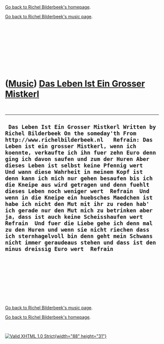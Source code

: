 [Go back to Richel Bilderbeek's homepage](index.htm).

[Go back to Richel Bilderbeek's music page](Music.htm).

 

 

 

 

 

([Music](Music.htm)) [Das Leben Ist Ein Grosser Mistkerl](SongDasLebenIstEinGrosserMistkerl.htm)
================================================================================================

 

  ----------------------------------------------------------------------------------------------------------------------------------------------------------------------------------------------------------------------------------------------------------------------------------------------------------------------------------------------------------------------------------------------------------------------------------------------------------------------------------------------------------------------------------------------------------------------------------------------------------------------------------------------------------------------------------------------------------------------------------------------------------------------------------------------------------------------------------------------------------------------------------------------------------------------------
  ` Das Leben Ist Ein Grosser Mistkerl Written by Richel Bilderbeek On the someday'th From http://www.richelbilderbeek.nl   Refrain: Das Leben ist ein grosser Mistkerl, wenn ich koennte, verkaufte ich ihn fuer zehn Euro denn ging ich davon saufen und zum der Huren Aber dieses Leben ist selbst keine Pfennig wert  Und wann diese Wahrheit in meinem Kopf ist denn kann ich mich nur gehen besaufen bis ich die Kneipe aus wird getragen und denn fuehlt dieses Leben noch weniger wert  Refrain  Und wenn in die Kneipe ein huebsches Maedchen ist habe ich nicht den Mut mit ihr zu reden hab' ich gerade nur den Mut mich zu betrinken aber ja, dass ist auch keine Scheisshaufen wert  Refrain  Und fuer die Liebe gehe ich denn mal zu den Huren und wenn sie nicht riechen dass ich sternhagelvoll bin denn geht mein Schwans nicht immer geraudeaus stehen und dass ist den minus dreissig Euro wert  Refrain`
  ----------------------------------------------------------------------------------------------------------------------------------------------------------------------------------------------------------------------------------------------------------------------------------------------------------------------------------------------------------------------------------------------------------------------------------------------------------------------------------------------------------------------------------------------------------------------------------------------------------------------------------------------------------------------------------------------------------------------------------------------------------------------------------------------------------------------------------------------------------------------------------------------------------------------------

 

 

 

 

 

[Go back to Richel Bilderbeek's music page](Music.htm).

[Go back to Richel Bilderbeek's homepage](index.htm).

 

[![Valid XHTML 1.0 Strict](valid-xhtml10.png){width="88"
height="31"}](http://validator.w3.org/check?uri=referer)
